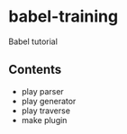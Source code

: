 # babel-training

Babel tutorial

## Contents

* play parser
* play generator
* play traverse
* make plugin
